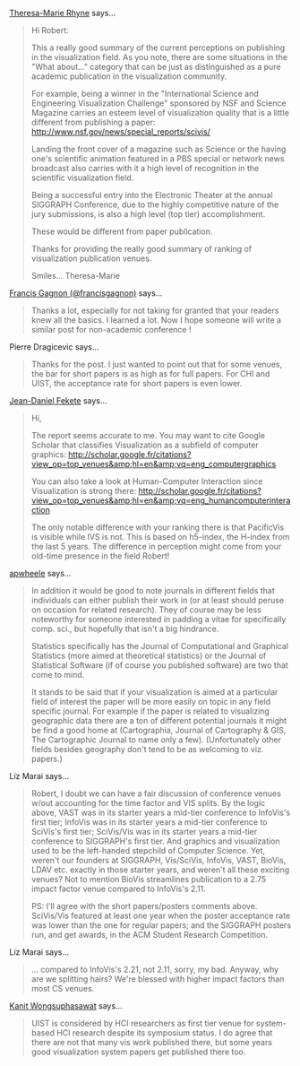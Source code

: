 <a href="http://theresamarierhyne.com/Theresa-Marie_Rhynes_Viewpoint/Welcome.html" rel="nofollow noopener" target="_blank">Theresa-Marie Rhyne</a> says…
>	Hi Robert:
>	
>	This a really good summary of the current perceptions on publishing in the visualization field.  As you note, there are some situations in the "What about..." category that can be just as distinguished as a pure academic publication in the visualization community.  
>	
>	For example, being a winner in the "International Science and Engineering Visualization Challenge" sponsored by NSF and Science Magazine carries an esteem level of visualization quality that is a little different from publishing a paper: http://www.nsf.gov/news/special_reports/scivis/
>	
>	Landing the front cover of a magazine such as Science or the having one's scientific animation featured in a PBS  special or network news broadcast also carries with it a high level of recognition in the scientific visualization field. 
>	
>	Being a successful entry into the Electronic Theater at the annual SIGGRAPH Conference, due to the highly competitive nature of the jury submissions, is also a high level (top tier) accomplishment.
>	
>	These would be different from paper publication.
>	
>	Thanks for providing the really good summary of ranking of visualization publication venues.
>	
>	Smiles... Theresa-Marie

<a href="http://twitter.com/francisgagnon" rel="nofollow noopener" target="_blank">Francis Gagnon (@francisgagnon)</a> says…
>	Thanks a lot, especially for not taking for granted that your readers knew all the basics. I learned a lot. Now I hope someone will write a similar post for non-academic conference !

Pierre Dragicevic says…
>	Thanks for the post. I just wanted to point out that for some venues, the bar for short papers is as high as for full papers. For CHI and UIST, the acceptance rate for short papers is even lower.

<a href="http://www.aviz.fr/~fekete" rel="nofollow noopener" target="_blank">Jean-Daniel Fekete</a> says…
>	Hi,
>	
>	The report seems accurate to me. You may want to cite Google Scholar that classifies Visualization as a subfield of computer graphics: http://scholar.google.fr/citations?view_op=top_venues&amp;hl=en&amp;vq=eng_computergraphics
>	
>	You can also take a look at Human-Computer Interaction since Visualization is strong there: http://scholar.google.fr/citations?view_op=top_venues&amp;hl=en&amp;vq=eng_humancomputerinteraction
>	
>	The only notable difference with your ranking there is that PacificVis is visible while IVS is not.
>	This is based on h5-index, the H-index from the last 5 years. The difference in perception might come from your old-time presence in the field Robert!

<a href="http://andrewpwheeler.wordpress.com/" rel="nofollow noopener" target="_blank">apwheele</a> says…
>	In addition it would be good to note journals in different fields that individuals can either publish their work in (or at least should peruse on occasion for related research). They of course may be less noteworthy for someone interested in padding a vitae for specifically comp. sci., but hopefully that isn't a big hindrance.
>	
>	Statistics specifically has the Journal of Computational and Graphical Statistics (more aimed at theoretical statistics) or the Journal of Statistical Software (if of course you published software) are two that come to mind.
>	
>	It stands to be said that if your visualization is aimed at a particular field of interest the paper will be more easily on topic in any field specific journal. For example if the paper is related to visualizing geographic data there are a ton of different potential journals it might be find a good home at (Cartographia, Journal of Cartography &amp; GIS, The Cartographic Journal to name only a few). (Unfortunately other fields besides geography don't tend to be as welcoming to viz. papers.)

Liz Marai says…
>	Robert, I doubt we can have a fair discussion of conference venues w/out accounting for the time factor and VIS splits. By the logic above, VAST was in its starter years a mid-tier conference to InfoVis's first tier; InfoVis was in its starter years a mid-tier conference to SciVis's first tier; SciVis/Vis was in its starter years a mid-tier conference to SIGGRAPH's first tier. And graphics and visualization used to be the left-handed stepchild of Computer Science. Yet, weren't our founders at SIGGRAPH, Vis/SciVis, InfoVis, VAST, BioVis, LDAV etc. exactly in those starter years, and weren't all these exciting venues? Not to mention BioVis streamlines publication to a 2.75 impact factor venue compared to InfoVis's 2.11.
>	
>	PS: I'll agree with the short papers/posters comments above. SciVis/Vis featured at least one year when the poster acceptance rate was lower than the one for regular papers; and the SIGGRAPH posters run, and get awards, in the ACM Student Research Competition.

Liz Marai says…
>	... compared to InfoVis's 2.21, not 2.11, sorry, my bad. Anyway, why are we splitting hairs? We're blessed with higher impact factors than most CS venues.

<a href="http://gravatar.com/kanitw" rel="nofollow noopener" target="_blank">Kanit Wongsuphasawat</a> says…
>	UIST is considered by HCI researchers as first tier venue for system-based HCI research despite its symposium status.  I do agree that there are not that many vis work published there, but some years good visualization system papers get published there too.
